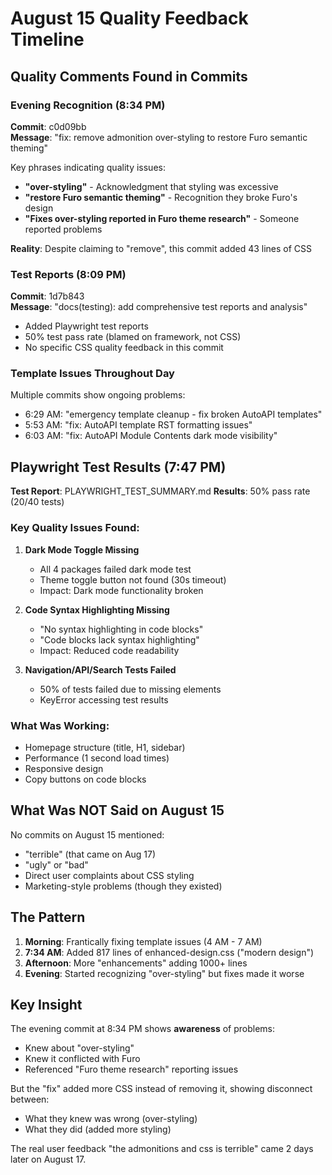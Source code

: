 # August 15 Quality Feedback Timeline

## Quality Comments Found in Commits

### Evening Recognition (8:34 PM)

**Commit**: c0d09bb  
**Message**: "fix: remove admonition over-styling to restore Furo semantic theming"

Key phrases indicating quality issues:

- **"over-styling"** - Acknowledgment that styling was excessive
- **"restore Furo semantic theming"** - Recognition they broke Furo's design
- **"Fixes over-styling reported in Furo theme research"** - Someone reported problems

**Reality**: Despite claiming to "remove", this commit added 43 lines of CSS

### Test Reports (8:09 PM)

**Commit**: 1d7b843  
**Message**: "docs(testing): add comprehensive test reports and analysis"

- Added Playwright test reports
- 50% test pass rate (blamed on framework, not CSS)
- No specific CSS quality feedback in this commit

### Template Issues Throughout Day

Multiple commits show ongoing problems:

- 6:29 AM: "emergency template cleanup - fix broken AutoAPI templates"
- 5:53 AM: "fix: AutoAPI template RST formatting issues"
- 6:03 AM: "fix: AutoAPI Module Contents dark mode visibility"

## Playwright Test Results (7:47 PM)

**Test Report**: PLAYWRIGHT_TEST_SUMMARY.md
**Results**: 50% pass rate (20/40 tests)

### Key Quality Issues Found:

1. **Dark Mode Toggle Missing**
   - All 4 packages failed dark mode test
   - Theme toggle button not found (30s timeout)
   - Impact: Dark mode functionality broken

2. **Code Syntax Highlighting Missing**
   - "No syntax highlighting in code blocks"
   - "Code blocks lack syntax highlighting"
   - Impact: Reduced code readability

3. **Navigation/API/Search Tests Failed**
   - 50% of tests failed due to missing elements
   - KeyError accessing test results

### What Was Working:

- Homepage structure (title, H1, sidebar)
- Performance (1 second load times)
- Responsive design
- Copy buttons on code blocks

## What Was NOT Said on August 15

No commits on August 15 mentioned:

- "terrible" (that came on Aug 17)
- "ugly" or "bad"
- Direct user complaints about CSS styling
- Marketing-style problems (though they existed)

## The Pattern

1. **Morning**: Frantically fixing template issues (4 AM - 7 AM)
2. **7:34 AM**: Added 817 lines of enhanced-design.css ("modern design")
3. **Afternoon**: More "enhancements" adding 1000+ lines
4. **Evening**: Started recognizing "over-styling" but fixes made it worse

## Key Insight

The evening commit at 8:34 PM shows **awareness** of problems:

- Knew about "over-styling"
- Knew it conflicted with Furo
- Referenced "Furo theme research" reporting issues

But the "fix" added more CSS instead of removing it, showing disconnect between:

- What they knew was wrong (over-styling)
- What they did (added more styling)

The real user feedback "the admonitions and css is terrible" came 2 days later on August 17.
